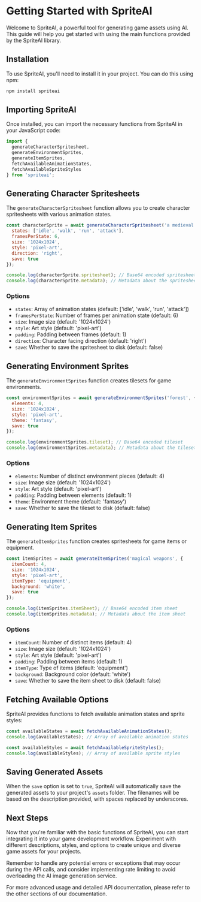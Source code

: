 # Getting Started with SpriteAI

Welcome to SpriteAI, a powerful tool for generating game assets using AI. This guide will help you get started with using the main functions provided by the SpriteAI library.

## Installation

To use SpriteAI, you'll need to install it in your project. You can do this using npm:

```bash
npm install spriteai
```

## Importing SpriteAI

Once installed, you can import the necessary functions from SpriteAI in your JavaScript code:

```javascript
import { 
  generateCharacterSpritesheet, 
  generateEnvironmentSprites, 
  generateItemSprites, 
  fetchAvailableAnimationStates, 
  fetchAvailableSpriteStyles 
} from 'spriteai';
```

## Generating Character Spritesheets

The `generateCharacterSpritesheet` function allows you to create character spritesheets with various animation states.

```javascript
const characterSprite = await generateCharacterSpritesheet('a medieval knight', {
  states: ['idle', 'walk', 'run', 'attack'],
  framesPerState: 6,
  size: '1024x1024',
  style: 'pixel-art',
  direction: 'right',
  save: true
});

console.log(characterSprite.spritesheet); // Base64 encoded spritesheet
console.log(characterSprite.metadata); // Metadata about the spritesheet
```

### Options

- `states`: Array of animation states (default: ['idle', 'walk', 'run', 'attack'])
- `framesPerState`: Number of frames per animation state (default: 6)
- `size`: Image size (default: '1024x1024')
- `style`: Art style (default: 'pixel-art')
- `padding`: Padding between frames (default: 1)
- `direction`: Character facing direction (default: 'right')
- `save`: Whether to save the spritesheet to disk (default: false)

## Generating Environment Sprites

The `generateEnvironmentSprites` function creates tilesets for game environments.

```javascript
const environmentSprites = await generateEnvironmentSprites('forest', {
  elements: 4,
  size: '1024x1024',
  style: 'pixel-art',
  theme: 'fantasy',
  save: true
});

console.log(environmentSprites.tileset); // Base64 encoded tileset
console.log(environmentSprites.metadata); // Metadata about the tileset
```

### Options

- `elements`: Number of distinct environment pieces (default: 4)
- `size`: Image size (default: '1024x1024')
- `style`: Art style (default: 'pixel-art')
- `padding`: Padding between elements (default: 1)
- `theme`: Environment theme (default: 'fantasy')
- `save`: Whether to save the tileset to disk (default: false)

## Generating Item Sprites

The `generateItemSprites` function creates spritesheets for game items or equipment.

```javascript
const itemSprites = await generateItemSprites('magical weapons', {
  itemCount: 4,
  size: '1024x1024',
  style: 'pixel-art',
  itemType: 'equipment',
  background: 'white',
  save: true
});

console.log(itemSprites.itemSheet); // Base64 encoded item sheet
console.log(itemSprites.metadata); // Metadata about the item sheet
```

### Options

- `itemCount`: Number of distinct items (default: 4)
- `size`: Image size (default: '1024x1024')
- `style`: Art style (default: 'pixel-art')
- `padding`: Padding between items (default: 1)
- `itemType`: Type of items (default: 'equipment')
- `background`: Background color (default: 'white')
- `save`: Whether to save the item sheet to disk (default: false)

## Fetching Available Options

SpriteAI provides functions to fetch available animation states and sprite styles:

```javascript
const availableStates = await fetchAvailableAnimationStates();
console.log(availableStates); // Array of available animation states

const availableStyles = await fetchAvailableSpriteStyles();
console.log(availableStyles); // Array of available sprite styles
```

## Saving Generated Assets

When the `save` option is set to `true`, SpriteAI will automatically save the generated assets to your project's `assets` folder. The filenames will be based on the description provided, with spaces replaced by underscores.

## Next Steps

Now that you're familiar with the basic functions of SpriteAI, you can start integrating it into your game development workflow. Experiment with different descriptions, styles, and options to create unique and diverse game assets for your projects.

Remember to handle any potential errors or exceptions that may occur during the API calls, and consider implementing rate limiting to avoid overloading the AI image generation service.

For more advanced usage and detailed API documentation, please refer to the other sections of our documentation.